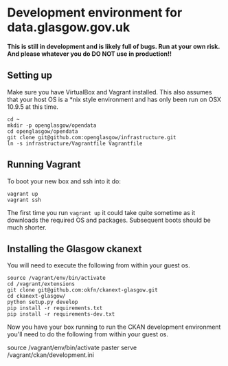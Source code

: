 Development environment for data.glasgow.gov.uk
===============================================

__This is still in development and is likely full of bugs. Run at your
own risk. And please whatever you do DO NOT use in production!!__

Setting up
----------

Make sure you have VirtualBox and Vagrant installed. This also assumes
that your host OS is a *nix style environment and has only been run on
OSX 10.9.5 at this time.

    cd ~
    mkdir -p openglasgow/opendata
    cd openglasgow/opendata
    git clone git@github.com:openglasgow/infrastructure.git
    ln -s infrastructure/Vagrantfile Vagrantfile

Running Vagrant
---------------

To boot your new box and ssh into it do:

    vagrant up
    vagrant ssh

The first time you run `vagrant up` it could take quite sometime as it
downloads the required OS and packages. Subsequent boots should be much
shorter.

Installing the Glasgow ckanext
------------------------------

You will need to execute the following from within your guest os.

    source /vagrant/env/bin/activate
    cd /vagrant/extensions
    git clone git@github.com:okfn/ckanext-glasgow.git
    cd ckanext-glasgow/
    python setup.py develop
    pip install -r requirements.txt
    pip install -r requirements-dev.txt


Now you have your box running to run the CKAN development environment
you'll need to do the following from within your guest os.

   source /vagrant/env/bin/activate
   paster serve /vagrant/ckan/development.ini